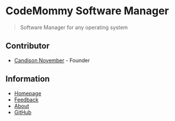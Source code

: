 # CodeMommy Software Manager

> Software Manager for any operating system

## Contributor

- [Candison November](http://www.kandisheng.com) - Founder

## Information

- [Homepage](http://www.CodeMommy.com)
- [Feedback](https://github.com/CodeMommy/SoftwareManager/issues)
- [About](https://github.com/CodeMommy/CodeMommy)
- [GitHub](https://github.com/CodeMommy/SoftwareManager)